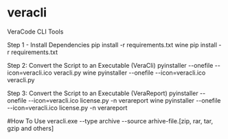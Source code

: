 # veracli
VeraCode CLI Tools

Step 1 - Install Dependencies
pip install -r requirements.txt
wine pip install -r requirements.txt

Step 2: Convert the Script to an Executable (VeraCli)
pyinstaller --onefile --icon=veracli.ico veracli.py
wine pyinstaller --onefile --icon=veracli.ico veracli.py


Step 3: Convert the Script to an Executable (VeraReport)
pyinstaller --onefile --icon=veracli.ico license.py -n verareport
wine pyinstaller --onefile --icon=veracli.ico license.py -n verareport

#How To Use
veracli.exe --type archive --source arhive-file.[zip, rar, tar, gzip and others]